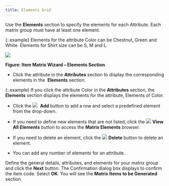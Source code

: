 ```yaml
---
title: Elements Grid
---
```



Use the **Elements**  section to specify the elements for each Attribute. Each matrix group  must have at least one element.


{:.example}
Elements for the attribute Color can be Chestnut,  Green and White. Elements for Shirt size can be S, M and L.


![]({{site.mi_baseurl}}/img/elements_section_mi.gif)


**Figure: Item Matrix Wizard – Elements Section**

- Click the attribute  in the **Attributes** section to display  the corresponding elements in the  **Elements**  section.



{:.example}
If you click the attribute Color in the **Attributes** section, the **Elements**  section displays the elements for the attribute, Elements of Color.

- Click the ![]({{site.mi_baseurl}}/img/add_button_mi.gif)  **Add**  button to add a row and select a predefined element from the drop-down.
- If you need to  define new elements that are not listed, click the ![]({{site.mi_baseurl}}/img/itemmatrix_viewallelements_mi.gif) **View All Elements** button to access the  **Matrix Elements** browser.


- If you need to  delete an element, click the ![]({{site.mi_baseurl}}/img/delete_button_mi.gif) **Delete**  button to delete an element.
- You can add any  number of elements for an attribute.



Define the general details, attributes, and elements for  your matrix group and click the **Next**  button. The Confirmation dialog box displays to confirm the item code.  Select **OK**. You will see the **Matrix Items to be Generated** section.
